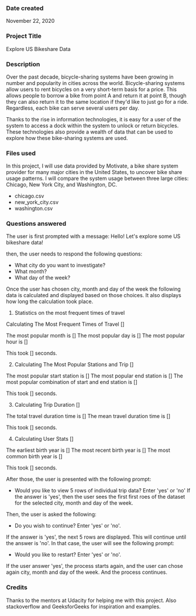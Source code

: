 ### Date created
November 22, 2020

### Project Title
Explore US Bikeshare Data

### Description
Over the past decade, bicycle-sharing systems have been growing in number and popularity in cities across the world. Bicycle-sharing systems allow users to rent bicycles on a very short-term basis for a price. This allows people to borrow a bike from point A and return it at point B, though they can also return it to the same location if they'd like to just go for a ride. Regardless, each bike can serve several users per day.

Thanks to the rise in information technologies, it is easy for a user of the system to access a dock within the system to unlock or return bicycles. These technologies also provide a wealth of data that can be used to explore how these bike-sharing systems are used.

### Files used
In this project, I will use data provided by Motivate, a bike share system provider for many major cities in the United States, to uncover bike share usage patterns. I will compare the system usage between three large cities: Chicago, New York City, and Washington, DC.

* chicago.csv
* new_york_city.csv
* washington.csv

### Questions answered

The user is first prompted with a message:
Hello! Let's explore some US bikeshare data!

then, the user needs to respond the following questions:
* What city do you want to investigate?
* What month?
* What day of the week?

Once the user has chosen city, month and day of the week the following data is calculated and displayed based on those choices. It also displays how long the calculation took place.

1. Statistics on the most frequent times of travel

Calculating The Most Frequent Times of Travel []

The most popular month is []
The most popular day is []
The most popular hour is []

This took [] seconds.

2. Calculating The Most Popular Stations and Trip []

The most popular start station is []
The most popular end station is []
The most popular combination of start and end station is []

This took [] seconds.

3. Calculating Trip Duration []

The total travel duration time is []
The mean travel duration time is []

This took [] seconds.

4. Calculating User Stats []

The earliest birth year is []
The most recent birth year is []
The most common birth year is []

This took [] seconds.

After those, the user is presented with the following prompt:

* Would you like to view 5 rows of individual trip data? Enter 'yes' or 'no'
If the answer is 'yes', then the user sees the first first roes of the dataset for
the selected city, month and day of the week.

Then, the user is asked the following:
* Do you wish to continue? Enter 'yes' or 'no'.

If the answer is 'yes', the  next 5 rows are displayed. This will continue until the answer is 'no'. In that case, the user will see the following prompt:

* Would you like to restart? Enter 'yes' or 'no'.

If the user answer 'yes', the process starts again, and the user can chose again city, month and day of the week. And the process continues.

### Credits
Thanks to the mentors at Udacity for helping me with this project. Also stackoverflow and GeeksforGeeks for inspiration and examples.
